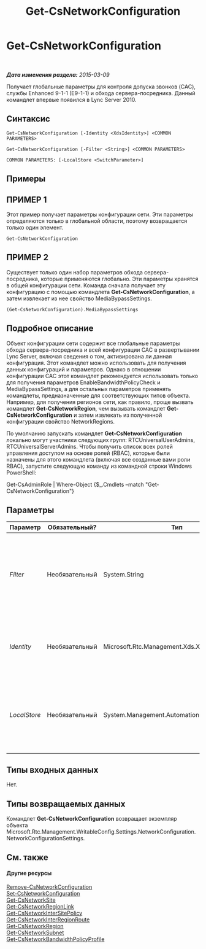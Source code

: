 ﻿---
title: Get-CsNetworkConfiguration
TOCTitle: Get-CsNetworkConfiguration
ms:assetid: 08bc8eca-b244-4d5e-b089-1cc95605ba14
ms:mtpsurl: https://technet.microsoft.com/ru-ru/library/Gg398140(v=OCS.15)
ms:contentKeyID: 49308864
ms.date: 05/19/2016
mtps_version: v=OCS.15
ms.translationtype: HT
---

# Get-CsNetworkConfiguration

 

_**Дата изменения раздела:** 2015-03-09_

Получает глобальные параметры для контроля допуска звонков (CAC), службы Enhanced 9-1-1 (E9-1-1) и обхода сервера-посредника. Данный командлет впервые появился в Lync Server 2010.

## Синтаксис

    Get-CsNetworkConfiguration [-Identity <XdsIdentity>] <COMMON PARAMETERS>

    Get-CsNetworkConfiguration [-Filter <String>] <COMMON PARAMETERS>

    COMMON PARAMETERS: [-LocalStore <SwitchParameter>]

## Примеры

## ПРИМЕР 1

Этот пример получает параметры конфигурации сети. Эти параметры определяются только в глобальной области, поэтому возвращается только один элемент.

    Get-CsNetworkConfiguration

## ПРИМЕР 2

Существует только один набор параметров обхода сервера-посредника, которые применяются глобально. Эти параметры хранятся в общей конфигурации сети. Команда сначала получает эту конфигурацию с помощью командлета **Get-CsNetworkConfiguration**, а затем извлекает из нее свойство MediaBypassSettings.

    (Get-CsNetworkConfiguration).MediaBypassSettings

## Подробное описание

Объект конфигурации сети содержит все глобальные параметры обхода сервера-посредника и всей конфигурации CAC в развертывании Lync Server, включая сведения о том, активирована ли данная конфигурация. Этот командлет можно использовать для получения данных конфигураций и параметров. Однако в отношении конфигурации CAC этот командлет рекомендуется использовать только для получения параметров EnableBandwidthPolicyCheck и MediaBypassSettings, а для остальных параметров применять командлеты, предназначенные для соответствующих типов объекта. Например, для получения регионов сети, как правило, проще вызвать командлет **Get-CsNetworkRegion**, чем вызывать командлет **Get-CsNetworkConfiguration** и затем извлекать из полученной конфигурации свойство NetworkRegions.

По умолчанию запускать командлет **Get-CsNetworkConfiguration** локально могут участники следующих групп: RTCUniversalUserAdmins, RTCUniversalServerAdmins. Чтобы получить список всех ролей управления доступом на основе ролей (RBAC), которые были назначены для этого командлета (включая все созданные вами роли RBAC), запустите следующую команду из командной строки Windows PowerShell:

Get-CsAdminRole | Where-Object {$\_.Cmdlets –match "Get-CsNetworkConfiguration"}

## Параметры


<table>
<colgroup>
<col style="width: 25%" />
<col style="width: 25%" />
<col style="width: 25%" />
<col style="width: 25%" />
</colgroup>
<thead>
<tr class="header">
<th>Параметр</th>
<th>Обязательный?</th>
<th>Тип</th>
<th>Описание</th>
</tr>
</thead>
<tbody>
<tr class="odd">
<td><p><em>Filter</em></p></td>
<td><p>Необязательный</p></td>
<td><p>System.String</p></td>
<td><p>Поскольку существует только одна конфигурация сети, этот параметр не нужен для данного командлета.</p></td>
</tr>
<tr class="even">
<td><p><em>Identity</em></p></td>
<td><p>Необязательный</p></td>
<td><p>Microsoft.Rtc.Management.Xds.XdsIdentity</p></td>
<td><p>Этот параметр всегда будет иметь значение Global.</p></td>
</tr>
<tr class="odd">
<td><p><em>LocalStore</em></p></td>
<td><p>Необязательный</p></td>
<td><p>System.Management.Automation.SwitchParameter</p></td>
<td><p>Получает конфигурацию сети из локальной реплики управления, а не из самого управления.</p></td>
</tr>
</tbody>
</table>


## Типы входных данных

Нет.

## Типы возвращаемых данных

Командлет **Get-CsNetworkConfiguration** возвращает экземпляр объекта Microsoft.Rtc.Management.WritableConfig.Settings.NetworkConfiguration.NetworkConfigurationSettings.

## См. также

#### Другие ресурсы

[Remove-CsNetworkConfiguration](remove-csnetworkconfiguration.md)  
[Set-CsNetworkConfiguration](set-csnetworkconfiguration.md)  
[Get-CsNetworkSite](get-csnetworksite.md)  
[Get-CsNetworkRegionLink](get-csnetworkregionlink.md)  
[Get-CsNetworkInterSitePolicy](get-csnetworkintersitepolicy.md)  
[Get-CsNetworkInterRegionRoute](get-csnetworkinterregionroute.md)  
[Get-CsNetworkRegion](get-csnetworkregion.md)  
[Get-CsNetworkSubnet](get-csnetworksubnet.md)  
[Get-CsNetworkBandwidthPolicyProfile](get-csnetworkbandwidthpolicyprofile.md)

